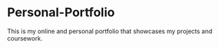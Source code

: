 # Personal-Portfolio
This is my online and personal portfolio that showcases my projects and coursework. 
